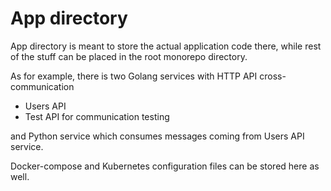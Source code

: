 # App directory

App directory is meant to store the actual application code there, while rest of the stuff can be placed in the root monorepo directory.

As for example, there is two Golang services with HTTP API cross-communication
- Users API
- Test API for communication testing

and Python service which consumes messages coming from Users API service.

Docker-compose and Kubernetes configuration files can be stored here as well. 
